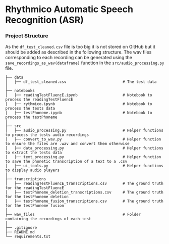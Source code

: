 # Rhythmico Automatic Speech Recognition (ASR)

### Project Structure

As the `df_test_cleaned.csv` file is too big it is not stored on GitHub but it should be added as described in the following structure.
The wav files corresponding to each recording can be generated using the `save_recordings_as_wav(dataframe)` function in the `src/audio_processing.py` file.

```
├── data
│   ├── df_test_cleaned.csv                         # The test data
│ 
├── notebooks                         
│   ├── readingTestFluencE.ipynb                    # Notebook to process the readingTestFluencE
│   ├── rythmico.ipynb                              # Notebook to process the tests data
│   ├── testPhoneme.ipynb                           # Notebook to process the testPhoneme
│
├── src                         
│   ├── audio_processing.py                         # Helper functions to process the tests audio recordings  
│   ├── convert_to_wav.py                           # Helper function to ensure the files are .wav and convert them otherwise
│   ├── data_processing.py                          # Helper functions to extract the tests data
│   ├── text_processing.py                          # Helper function to save the phonetic transcription of a text to a .csv
│   ├── ui_tools.py                                 # Helper functions to display audio players
│
├── transcriptions
│   ├── readingTestFluencE_transcriptions.csv       # The ground truth for the readingTestFluencE  
│   ├── testPhoneme_deletion_transcriptions.csv     # The ground truth for the testPhoneme deletion
│   ├── testPhoneme_fusion_transcriptions.csv       # The ground truth for the testPhoneme fusion
│
├── wav_files                                       # Folder containing the recordings of each test
│
├── .gitignore
├── README.md
└── requirements.txt
```
